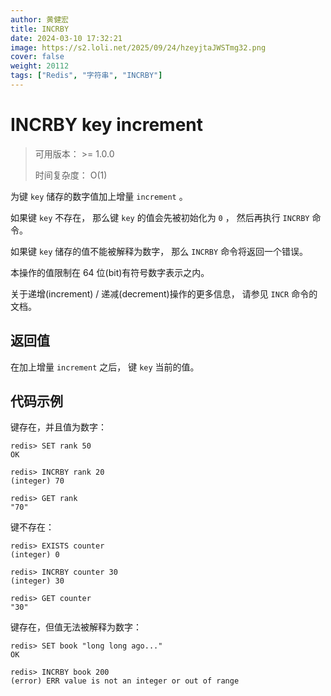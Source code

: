 ```yaml
---
author: 黄健宏
title: INCRBY
date: 2024-03-10 17:32:21
image: https://s2.loli.net/2025/09/24/hzeyjtaJWSTmg32.png
cover: false
weight: 20112
tags: ["Redis", "字符串", "INCRBY"]
---
```


# INCRBY key increment

> 可用版本： >= 1.0.0
> 
> 时间复杂度： O(1)

为键 `key` 储存的数字值加上增量 `increment` 。

如果键 `key` 不存在， 那么键 `key` 的值会先被初始化为 `0` ， 然后再执行 `INCRBY` 命令。

如果键 `key` 储存的值不能被解释为数字， 那么 `INCRBY` 命令将返回一个错误。

本操作的值限制在 64 位(bit)有符号数字表示之内。

关于递增(increment) / 递减(decrement)操作的更多信息， 请参见 `INCR` 命令的文档。

## 返回值

在加上增量 `increment` 之后， 键 `key` 当前的值。

## 代码示例

键存在，并且值为数字：

```shell
redis> SET rank 50
OK

redis> INCRBY rank 20
(integer) 70

redis> GET rank
"70"
```

键不存在：

```shell
redis> EXISTS counter
(integer) 0

redis> INCRBY counter 30
(integer) 30

redis> GET counter
"30"
```

键存在，但值无法被解释为数字：

```shell
redis> SET book "long long ago..."
OK

redis> INCRBY book 200
(error) ERR value is not an integer or out of range
```